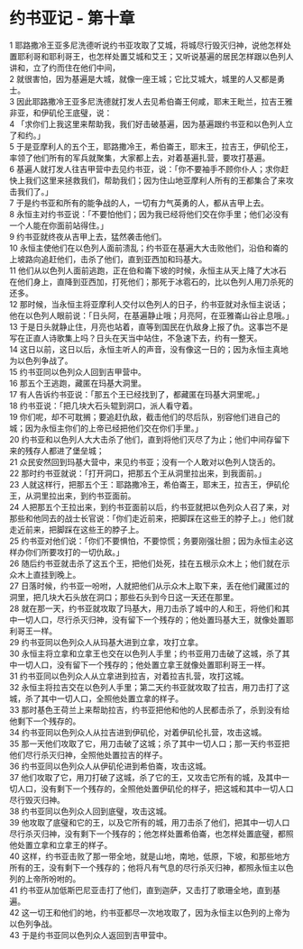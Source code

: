 # 约书亚记 - 第十章
  
 1 耶路撒冷王亚多尼洗德听说约书亚攻取了艾城，将城尽行毁灭归神，说他怎样处置耶利哥和耶利哥王，也怎样处置艾城和艾王；又听说基遍的居民怎样跟以色列人讲和，立了约而住在他们中间，  
 2 就很害怕，因为基遍是大城，就像一座王城；它比艾城大，城里的人又都是勇士。  
 3 因此耶路撒冷王亚多尼洗德就打发人去见希伯崙王何咸，耶末王毗兰，拉吉王雅非亚，和伊矶伦王底璧，说：  
 4 「求你们上我这里来帮助我，我们好击破基遍，因为基遍跟约书亚和以色列人立了和约。」  
 5 于是亚摩利人的五个王，耶路撒冷王，希伯崙王，耶末王，拉吉王，伊矶伦王，率领了他们所有的军兵就聚集，大家都上去，对着基遍扎营，要攻打基遍。  
 6 基遍人就打发人往吉甲营中去见约书亚，说：「你不要袖手不顾你仆人；求你赶快上我们这里来拯救我们，帮助我们；因为住山地亚摩利人所有的王都集合了来攻击我们了。」  
 7 于是约书亚和所有的能争战的人，一切有力气英勇的人，都从吉甲上去。  
 8 永恒主对约书亚说：「不要怕他们；因为我已经将他们交在你手里；他们必没有一个人能在你面前站得住。」  
 9 约书亚就终夜从吉甲上去，猛然袭击他们。  
 10 永恒主使他们在以色列人面前溃乱；约书亚在基遍大大击败他们，沿伯和崙的上坡路向追赶他们，击杀了他们，直到亚西加和玛基大。  
 11 他们从以色列人面前逃跑，正在伯和崙下坡的时候，永恒主从天上降了大冰石在他们身上，直降到亚西加，打死他们；那死于冰雹石的，比以色列人用刀杀死的还多。  
 12 那时候，当永恒主将亚摩利人交付以色列人的日子，约书亚就对永恒主说话；他在以色列人眼前说：「日头阿，在基遍静止哦；月亮阿，在亚雅崙山谷止息哦。」  
 13 于是日头就静止住，月亮也站着，直等到国民在仇敌身上报了仇。这事岂不是写在正直人诗歌集上吗？日头在天当中站住，不急速下去，约有一整天。  
 14 这日以前，这日以后，永恒主听人的声音，没有像这一日的；因为永恒主真地为以色列争战了。  
 15 约书亚同以色列众人回到吉甲营中。  
 16 那五个王逃跑，藏匿在玛基大洞里。  
 17 有人告诉约书亚说：「那五个王已经找到了，都藏匿在玛基大洞里呢。」  
 18 约书亚说：「把几块大石头辊到洞口，派人看守着。  
 19 你们呢，却不可耽搁；要追赶仇敌，截击他们的尽后队，别容他们进自己的城；因为永恒主你们的上帝已经把他们交在你们手里。」  
 20 约书亚和以色列人大大击杀了他们，直到将他们灭尽了为止；他们中间存留下来的残存人都进了堡垒城；  
 21 众民安然回到玛基大营中，来见约书亚；没有一个人敢对以色列人饶舌的。  
 22 那时约书亚就说：「打开洞口，把那五个王从洞里拉出来，到我面前。」  
 23 人就这样行，把那五个王：耶路撒冷王，希伯崙王，耶末王，拉吉王，伊矶伦王，从洞里拉出来，到约书亚面前。  
 24 人把那五个王拉出来，到约书亚面前以后，约书亚就把以色列众人召了来，对那些和他同去的战士长官说：「你们走近前来，把脚踩在这些王的脖子上。」他们就走近前来，把脚踩在这些王的脖子上。  
 25 约书亚对他们说：「你们不要惧怕，不要惊慌；务要刚强壮胆；因为永恒主必这样办你们所要攻打的一切仇敌。」  
 26 随后约书亚就击杀了这五个王，把他们处死，挂在五根示众木上；他们就在示众木上直挂到晚上。  
 27 日落时候，约书亚一吩咐，人就把他们从示众木上取下来，丢在他们藏匿过的洞里，把几块大石头放在洞口；那些石头到今日这一天还在那里。  
 28 就在那一天，约书亚就攻取了玛基大，用刀击杀了城中的人和王，将他们和其中一切人口，尽行杀灭归神，没有留下一个残存的；他处置玛基大王，就像处置耶利哥王一样。  
 29 约书亚同以色列众人从玛基大进到立拿，攻打立拿。  
 30 永恒主将立拿和立拿王也交在以色列人手里；约书亚用刀击破了这城，杀了其中一切人口，没有留下一个残存的；他处置立拿王就像处置耶利哥王一样。  
 31 约书亚同以色列众人从立拿进到拉吉，对着拉吉扎营，攻打这城。  
 32 永恒主将拉吉交在以色列人手里；第二天约书亚就攻取了拉吉，用刀击打了这城，杀了其中一切人口，全照他处置立拿的样子。  
 33 那时基色王荷兰上来帮助拉吉，约书亚把他和他的人民都击杀了，杀到没有给他剩下一个残存的。  
 34 约书亚同以色列众人从拉吉进到伊矶伦，对着伊矶伦扎营，攻击这城。  
 35 那一天他们攻取了它，用刀击破了这城；杀了其中一切人口；那一天约书亚把他们尽行杀灭归神，全照他处置拉吉的样子。  
 36 约书亚同以色列众人从伊矶伦进到希伯崙，攻击这城。  
 37 他们攻取了它，用刀打破了这城，杀了它的王，又攻击它所有的城，及其中一切人口，没有剩下一个残存的，全照他处置伊矶伦的样子，把这城和其中一切人口尽行毁灭归神。  
 38 约书亚同以色列众人回到底璧，攻击这城。  
 39 他攻取了底璧和它的王，以及它所有的城，用刀击杀了他们，把其中一切人口尽行杀灭归神，没有剩下一个残存的；他怎样处置希伯崙，也怎样处置底璧，都照他处置立拿和立拿王的样子。  
 40 这样，约书亚击败了那一带全地，就是山地，南地，低原，下坡，和那些地方所有的王，没有剩下一个残存的；他将凡有气息的尽行杀灭归神，都照永恒主以色列的上帝所吩咐的。  
 41 约书亚从加低斯巴尼亚击打了他们，直到迦萨，又击打了歌珊全地，直到基遍。  
 42 这一切王和他们的地，约书亚都尽一次地攻取了，因为永恒主以色列的上帝为以色列争战。  
 43 于是约书亚同以色列众人返回到吉甲营中。